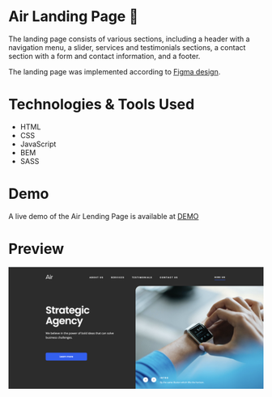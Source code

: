 # Air Landing Page 💨

The landing page consists of various sections, including a header with a navigation menu, a slider, services and testimonials sections, a contact section with a form and contact information, and a footer.

The landing page was implemented according to [Figma design](https://www.figma.com/file/7qwsWggv9BAxMi2VPhBuPr/Air-(formerly-Dia)?node-id=9138%3A35).

# Technologies & Tools Used
- HTML
- CSS
- JavaScript
- BEM
- SASS

# Demo
A live demo of the Air Lending Page is available at [DEMO](https://kbekher.github.io/air-landing/)

# Preview
<img align="center" alt="Air preview" width="1000px" src="https://github.com/kbekher/air-landing/blob/master/preview.png" />
